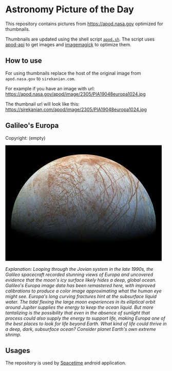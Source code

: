 # Astronomy Picture of the Day

This repository contains pictures from https://apod.nasa.gov optimized for thumbnails.

Thumbnails are updated using the shell script [`apod.sh`](apod.sh). The script
uses [apod-api](https://github.com/nasa/apod-api) to get images and [imagemagick](https://imagemagick.org) to
optimize them.

## How to use

For using thumbnails replace the host of the original image from `apod.nasa.gov` to `sirekanian.com`.

For example if you have an image with url:<br>
https://apod.nasa.gov/apod/image/2305/PIA19048europa1024.jpg

The thumbnail url will look like this:<br>
https://sirekanian.com/apod/image/2305/PIA19048europa1024.jpg

## Galileo's Europa

Copyright: (empty)

[![the picture of the day][1]][2]

_Explanation: Looping through the Jovian system in the late 1990s, the Galileo spacecraft recorded stunning views of Europa and uncovered evidence that the moon's icy surface likely hides a deep, global ocean. Galileo's Europa image data has been remastered here, with improved calibrations to produce a color image approximating what the human eye might see. Europa's long curving fractures hint at the subsurface liquid water.  The tidal flexing the large moon experiences in its elliptical orbit around Jupiter supplies the energy to keep the ocean liquid. But more tantalizing is the possibility that even in the absence of sunlight that process could also supply the energy to support life, making Europa one of the best places to look for life beyond Earth. What kind of life could thrive in a deep, dark, subsurface ocean? Consider planet Earth's own extreme shrimp._

## Usages

The repository is used by [Spacetime][3] android application.

[1]: image/2305/PIA19048europa1024.jpg

[2]: https://apod.nasa.gov/apod/image/2305/PIA19048europa1024.jpg

[3]: https://github.com/sirekanian/spacetime
